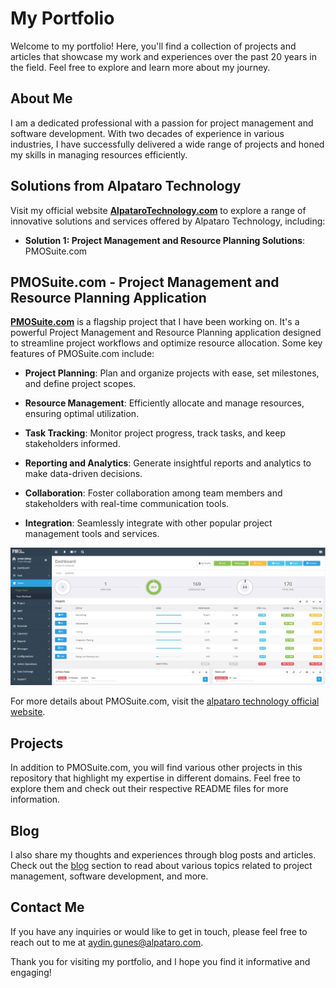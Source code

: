 # My Portfolio

Welcome to my portfolio! Here, you'll find a collection of projects and articles that showcase my work and experiences over the past 20 years in the field. Feel free to explore and learn more about my journey.

## About Me

I am a dedicated professional with a passion for project management and software development. With two decades of experience in various industries, I have successfully delivered a wide range of projects and honed my skills in managing resources efficiently.

## Solutions from Alpataro Technology

Visit my official website **[AlpataroTechnology.com](https://www.alpatarotechnology.com)** to explore a range of innovative solutions and services offered by Alpataro Technology, including:

- **Solution 1: Project Management and Resource Planning Solutions**: PMOSuite.com

## PMOSuite.com - Project Management and Resource Planning Application

**[PMOSuite.com](http://www.pmosuite.com)** is a flagship project that I have been working on. It's a powerful Project Management and Resource Planning application designed to streamline project workflows and optimize resource allocation. Some key features of PMOSuite.com include:

- **Project Planning**: Plan and organize projects with ease, set milestones, and define project scopes.

- **Resource Management**: Efficiently allocate and manage resources, ensuring optimal utilization.

- **Task Tracking**: Monitor project progress, track tasks, and keep stakeholders informed.

- **Reporting and Analytics**: Generate insightful reports and analytics to make data-driven decisions.

- **Collaboration**: Foster collaboration among team members and stakeholders with real-time communication tools.

- **Integration**: Seamlessly integrate with other popular project management tools and services.

![PMOSuite.com Screenshot](projects/pmosuite/screenshots/pmosuite_0.png)

For more details about PMOSuite.com, visit the [alpataro technology official website](https://alpatarotechnology.com/alpataro.html#pmosuite).

## Projects

In addition to PMOSuite.com, you will find various other projects in this repository that highlight my expertise in different domains. Feel free to explore them and check out their respective README files for more information.

## Blog

I also share my thoughts and experiences through blog posts and articles. Check out the [blog](blog/) section to read about various topics related to project management, software development, and more.

## Contact Me

If you have any inquiries or would like to get in touch, please feel free to reach out to me at [aydin.gunes@alpataro.com](mailto:aydin.gunes@alpataro.com).

Thank you for visiting my portfolio, and I hope you find it informative and engaging!
